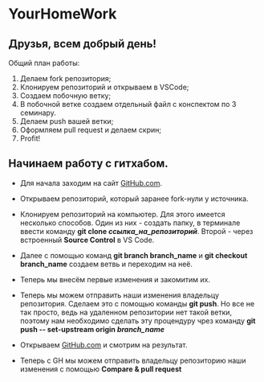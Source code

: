 # YourHomeWork

## Друзья, всем добрый день! 
Общий план работы:
1. Делаем fork репозитория;
2. Клонируем репозиторий и открываем в VSCode;
3. Создаем побочную ветку;
4. В побочной ветке создаем отдельный файл с конспектом по 3 семинару.
5. Делаем push вашей ветки;
6. Оформляем pull request и делаем скрин;
7. Profit!

## Начинаем работу с гитхабом.

* Для начала заходим на сайт [GitHub.com](https://github.com).

* Открываем репозиторий, который заранее fork-нули у источника.

* Клонируем репозиторий на компьютер. Для этого имеется несколько способов. Один из них - создать папку, в терминале ввести команду __git clone *ссылка_на_репозиторий*__. Второй - через встроенный __Source Control__ в VS Code.

* Далее с помощью команд **git branch branch_name** и **git checkout branch_name** создаем ветвь и переходим на неё.

* Теперь мы внесём первые изменения и закомитим их.

* Теперь мы можем отправить наши изменения владельцу репозитория. Сделаем это с помощью команды **git push**. Но все не так просто, ведь на удаленном репозитории нет такой ветки, поэтому нам необходимо сделать эту процендуру чрез команду __git push -- set-upstream origin *branch_name*__

* Открываем [GitHub.com](https://github.com) и смотрим на результат.

* Теперь с GH мы можем отправить владельцу репозиторию наши изменения с помощью __Compare & pull request__